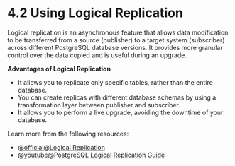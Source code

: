 # 4.2 Using Logical Replication

Logical replication is an asynchronous feature that allows data modification to be transferred from a source (publisher) to a target system (subscriber) across different PostgreSQL database versions. It provides more granular control over the data copied and is useful during an upgrade.

**Advantages of Logical Replication**

- It allows you to replicate only specific tables, rather than the entire database.
- You can create replicas with different database schemas by using a transformation layer between publisher and subscriber.
- It allows you to perform a live upgrade, avoiding the downtime of your database.

Learn more from the following resources:

- [@official@Logical Replication](https://www.postgresql.org/docs/current/logical-replication.html)
- [@youtube@PostgreSQL Logical Replication Guide](https://www.youtube.com/watch?v=OvSzLjkMmQo)